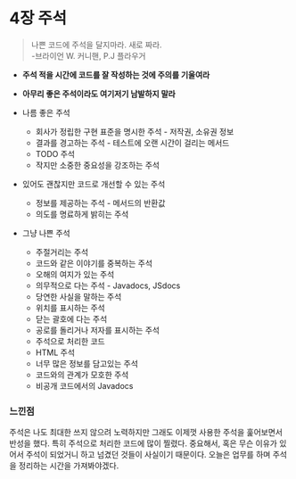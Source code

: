 # 4장 주석
 
> 나쁜 코드에 주석을 달지마라. 새로 짜라.  
> -브라이언 W. 커니핸, P.J 플라우거
>
- **주석 적을 시간에 코드를 잘 작성하는 것에 주의를 기울여라**
- **아무리 좋은 주석이라도 여기저기 남발하지 말라**


- 나름 좋은 주석
    - 회사가 정립한 구현 표준을 명시한 주석 - 저작권, 소유권 정보
    - 결과를 경고하는 주석 - 테스트에 오랜 시간이 걸리는 메서드
    - TODO 주석
    - 작지만 소중한 중요성을 강조하는 주석


- 있어도 괜찮지만 코드로 개선할 수 있는 주석
    - 정보를 제공하는 주석 - 메서드의 반환값
    - 의도를 명료하게 밝히는 주석


- 그냥 나쁜 주석
    - 주절거리는 주석
    - 코드와 같은 이야기를 중복하는 주석
    - 오해의 여지가 있는 주석
    - 의무적으로 다는 주석 - Javadocs, JSdocs
    - 당연한 사실을 말하는 주석
    - 위치를 표시하는 주석
    - 닫는 괄호에 다는 주석
    - 공로를 돌리거나 저자를 표시하는 주석
    - 주석으로 처리한 코드
    - HTML 주석
    - 너무 많은 정보를 담고있는 주석
    - 코드와의 관계가 모호한 주석
    - 비공개 코드에서의 Javadocs

### 느낀점
주석은 나도 최대한 쓰지 않으려 노력하지만 그래도 이제껏 사용한 주석을 훑어보면서 반성을 했다.
특히 주석으로 처리한 코드에 많이 찔렸다.
중요해서, 혹은 무슨 이유가 있어서 주석이 되었거니 하고 넘겼던 것들이 사실이기 때문이다.
오늘은 업무를 하며 주석을 정리하는 시간을 가져봐야겠다.
